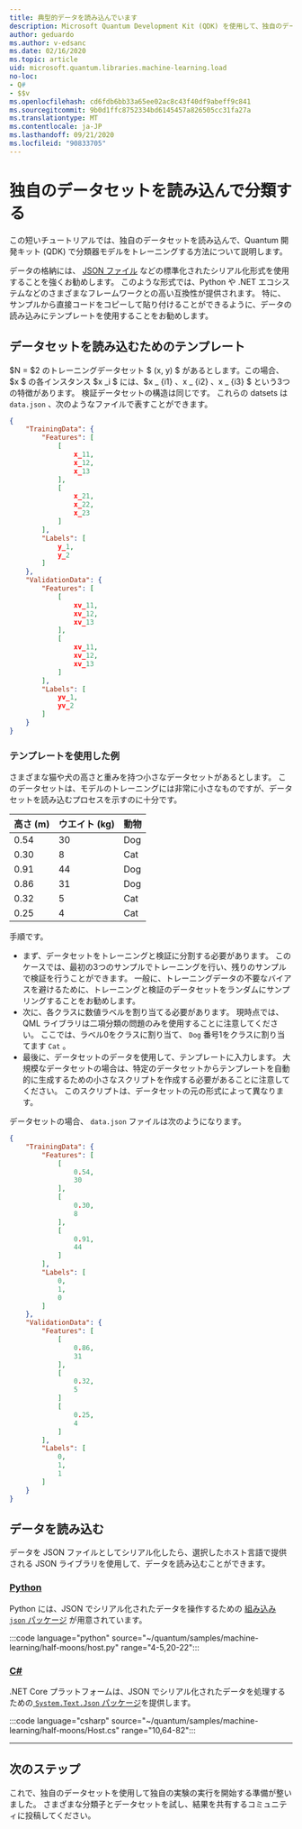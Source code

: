 ```yaml
---
title: 典型的データを読み込んでいます
description: Microsoft Quantum Development Kit (QDK) を使用して、独自のデータセットを読み込んで分類器モデルをトレーニングする方法について説明します。
author: geduardo
ms.author: v-edsanc
ms.date: 02/16/2020
ms.topic: article
uid: microsoft.quantum.libraries.machine-learning.load
no-loc:
- Q#
- $$v
ms.openlocfilehash: cd6fdb6bb33a65ee02ac8c43f40df9abeff9c841
ms.sourcegitcommit: 9b0d1ffc8752334bd6145457a826505cc31fa27a
ms.translationtype: MT
ms.contentlocale: ja-JP
ms.lasthandoff: 09/21/2020
ms.locfileid: "90833705"
---
```

# <a name="load-and-classify-your-own-datasets"></a>独自のデータセットを読み込んで分類する

この短いチュートリアルでは、独自のデータセットを読み込んで、Quantum 開発キット (QDK) で分類器モデルをトレーニングする方法について説明します。

データの格納には、 [JSON ファイル](https://en.wikipedia.org/wiki/JSON) などの標準化されたシリアル化形式を使用することを強くお勧めします。
このような形式では、Python や .NET エコシステムなどのさまざまなフレームワークとの高い互換性が提供されます。
特に、サンプルから直接コードをコピーして貼り付けることができるように、データの読み込みにテンプレートを使用することをお勧めします。

## <a name="template-for-loading-your-datasets"></a>データセットを読み込むためのテンプレート

$N = $2 のトレーニングデータセット $ (x, y) $ があるとします。この場合、$x $ の各インスタンス $x _i $ には、$x _ {i1} $、$x _ {i2} $、$x _ {i3} $ という3つの特徴があります。
検証データセットの構造は同じです。
これらの datsets は `data.json` 、次のようなファイルで表すことができます。

```json
{
    "TrainingData": {
        "Features": [
            [
                x_11,
                x_12,
                x_13
            ],
            [
                x_21,
                x_22,
                x_23
            ]
        ],
        "Labels": [
            y_1,
            y_2
        ]
    },
    "ValidationData": {
        "Features": [
            [
                xv_11,
                xv_12,
                xv_13
            ],
            [
                xv_11,
                xv_12,
                xv_13
            ]
        ],
        "Labels": [
            yv_1,
            yv_2
        ]
    }
}
```

### <a name="example-using-the-template"></a>テンプレートを使用した例

さまざまな猫や犬の高さと重みを持つ小さなデータセットがあるとします。 このデータセットは、モデルのトレーニングには非常に小さなものですが、データセットを読み込むプロセスを示すのに十分です。

| 高さ (m) | ウエイト (kg) | 動物 |
|-----------|------------|--------|
| 0.54      | 30         | Dog    |
| 0.30      | 8          | Cat    |
| 0.91      | 44         | Dog    |
| 0.86      | 31          | Dog    |
| 0.32      | 5         | Cat    |
| 0.25      | 4          | Cat    |

手順です。

- まず、データセットをトレーニングと検証に分割する必要があります。 このケースでは、最初の3つのサンプルでトレーニングを行い、残りのサンプルで検証を行うことができます。 一般に、トレーニングデータの不要なバイアスを避けるために、トレーニングと検証のデータセットをランダムにサンプリングすることをお勧めします。
- 次に、各クラスに数値ラベルを割り当てる必要があります。 現時点では、QML ライブラリは二項分類の問題のみを使用することに注意してください。 ここでは、ラベル0をクラスに割り当て、 `Dog` 番号1をクラスに割り当てます `Cat` 。
- 最後に、データセットのデータを使用して、テンプレートに入力します。 大規模なデータセットの場合は、特定のデータセットからテンプレートを自動的に生成するための小さなスクリプトを作成する必要があることに注意してください。 このスクリプトは、データセットの元の形式によって異なります。

データセットの場合、 `data.json` ファイルは次のようになります。

```json
{
    "TrainingData": {
        "Features": [
            [
                0.54,
                30
            ],
            [
                0.30,
                8
            ],
            [
                0.91,
                44
            ]
        ],
        "Labels": [
            0,
            1,
            0
        ]
    },
    "ValidationData": {
        "Features": [
            [
                0.86,
                31
            ],
            [
                0.32,
                5
            ]
            [
                0.25,
                4
            ]
        ],
        "Labels": [
            0,
            1,
            1
        ]
    }
}

```

## <a name="loading-the-data"></a>データを読み込む

データを JSON ファイルとしてシリアル化したら、選択したホスト言語で提供される JSON ライブラリを使用して、データを読み込むことができます。

### <a name="python"></a>[Python](#tab/tabid-python)

Python には、JSON でシリアル化されたデータを操作するための [組み込み `json` パッケージ](https://docs.python.org/3.7/library/json.html) が用意されています。

:::code language="python" source="~/quantum/samples/machine-learning/half-moons/host.py" range="4-5,20-22":::

### <a name="c"></a>[C#](#tab/tabid-csharp)

.NET Core プラットフォームは、JSON でシリアル化されたデータを処理するための[ `System.Text.Json` パッケージ](https://www.nuget.org/packages/System.Text.Json)を提供します。

:::code language="csharp" source="~/quantum/samples/machine-learning/half-moons/Host.cs" range="10,64-82":::

***

## <a name="next-steps"></a>次のステップ

これで、独自のデータセットを使用して独自の実験の実行を開始する準備が整いました。 さまざまな分類子とデータセットを試し、結果を共有するコミュニティに投稿してください。
